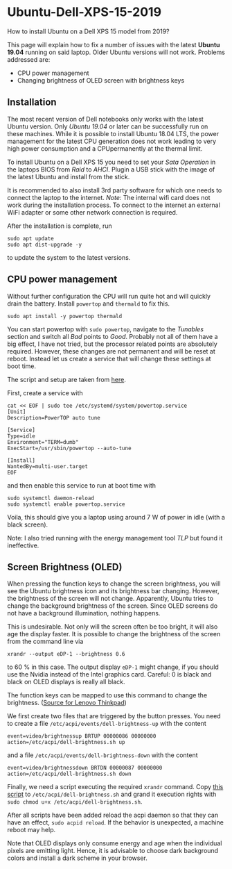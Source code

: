 # Ubuntu-Dell-XPS-15-2019
How to install Ubuntu on a Dell XPS 15 model from 2019?

This page will explain how to fix a number of issues with the latest **Ubuntu 19.04** running on said laptop. Older Ubuntu versions will not work. Problems addressed are:

- CPU power management
- Changing brightness of OLED screen with brightness keys

## Installation

The most recent version of Dell notebooks only works with the latest Ubuntu version. Only *Ubuntu 19.04* or later can be successfully run on these machines. While it is possible to install Ubuntu 18.04 LTS, the power management for the latest CPU generation does not work leading to very high power consumption and a CPUpermanently at the thermal limit.  

To install Ubuntu on a Dell XPS 15 you need to set your _Sata Operation_ in the laptops BIOS from _Raid_ to _AHCI_. Plugin a USB stick with the image of the latest Ubuntu and install from the stick.

It is recommended to also install 3rd party software for which one needs to connect the laptop to the internet. *Note:* The internal wifi card does not work during the installation process. To connect to the internet an external WiFi adapter or some other network connection is required.

After the installation is complete, run
```
sudo apt update
sudo apt dist-upgrade -y
```
to update the system to the latest versions.

## CPU power management
Without further configuration the CPU will run quite hot and will quickly drain the battery. Install `powertop` and `thermald` to fix this.
```
sudo apt install -y powertop thermald
```
You can start powertop with `sudo powertop`, navigate to the _Tunables_ section and switch all _Bad_ points to _Good_. Probably not all of them have a big effect, I have not tried, but the processor related points are absolutely required. However, these changes are not permanent and will be reset at reboot. Instead let us create a service that will change these settings at boot time.

The script and setup are taken from [here](https://blog.sleeplessbeastie.eu/2015/08/10/how-to-set-all-tunable-powertop-options-at-system-boot/).

First, create a service with
```
cat << EOF | sudo tee /etc/systemd/system/powertop.service
[Unit]
Description=PowerTOP auto tune

[Service]
Type=idle
Environment="TERM=dumb"
ExecStart=/usr/sbin/powertop --auto-tune

[Install]
WantedBy=multi-user.target
EOF
```
and then enable this service to run at boot time with
```
sudo systemctl daemon-reload
sudo systemctl enable powertop.service
```

Voila, this should give you a laptop using around 7 W of power in idle (with a black screen).

Note: I also tried running with the energy management tool _TLP_ but found it ineffective.

## Screen Brightness (OLED)
When pressing the function keys to change the screen brightness, you will see the Ubuntu brightness icon and its brightness bar changing. However, the brightness of the screen will not change. Apparently, Ubuntu tries to change the background brightness of the screen. Since OLED screens do not have a background illumination, nothing happens.

This is undesirable. Not only will the screen often be too bright, it will also age the display faster. It is possible to change the brightness of the screen from the command line via
```
xrandr --output eDP-1 --brightness 0.6
```
to 60 % in this case. The output display `eDP-1` might change, if you should use the Nvidia instead of the Intel graphics card. Careful: 0 is black and black on OLED displays is really all black.

The function keys can be mapped to use this command to change the brightness. ([Source for Lenovo Thinkpad](https://askubuntu.com/questions/824949/lenovo-thinkpad-x1-yoga-oled-brightness))

We first create two files that are triggered by the button presses. You need to create a file `/etc/acpi/events/dell-brightness-up` with the content
```
event=video/brightnessup BRTUP 00000086 00000000
action=/etc/acpi/dell-brightness.sh up
```
and a file `/etc/acpi/events/dell-brightness-down` with the content
```
event=video/brightnessdown BRTDN 00000087 00000000
action=/etc/acpi/dell-brightness.sh down
```

Finally, we need a script executing the required `xrandr` command. Copy [this script](dell-brightness.sh) to `/etc/acpi/dell-brightness.sh` and grand it execution rights with `sudo chmod u+x /etc/acpi/dell-brightness.sh`.

After all scripts have been added reload the acpi daemon so that they can have an effect, `sudo acpid reload`. If the behavior is unexpected, a machine reboot may help.

Note that OLED displays only consume energy and age when the individual pixels are emitting light. Hence, it is advisable to choose dark background colors and install a dark scheme in your browser.
